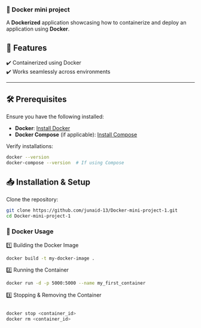 ### 🚀 Docker mini project

A **Dockerized** application showcasing how to containerize and deploy an application using **Docker**.

## 📌 Features
✔️ Containerized using Docker   
✔️ Works seamlessly across environments  

---

## 🛠 Prerequisites
Ensure you have the following installed:
- **Docker**: [Install Docker](https://docs.docker.com/get-docker/)
- **Docker Compose** (if applicable): [Install Compose](https://docs.docker.com/compose/install/)

Verify installations:
```sh
docker --version
docker-compose --version  # If using Compose
```

## 📥 Installation & Setup
Clone the repository:
```sh 
git clone https://github.com/junaid-13/Docker-mini-project-1.git
cd Docker-mini-project-1
```

### 🐳 Docker Usage
1️⃣ Building the Docker Image
```sh
docker build -t my-docker-image .
```
2️⃣ Running the Container
```sh
docker run -d -p 5000:5000 --name my_first_container
```

3️⃣ Stopping & Removing the Container
```sh

docker stop <container_id>
docker rm <container_id>     
```


